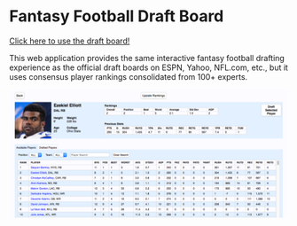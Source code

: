 # Fantasy Football Draft Board

[Click here to use the draft board!](http://18.233.6.4/)
<br>

This web application provides the same interactive fantasy football drafting experience as the official draft boards on ESPN, Yahoo, NFL.com, etc., but it uses consensus player rankings consolidated from 100+ experts.

![App Screenshot](app/static/img/app_pic.png)
